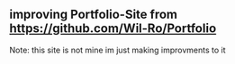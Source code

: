 ## improving Portfolio-Site from https://github.com/Wil-Ro/Portfolio
Note: this site is not mine im just making improvments to it
